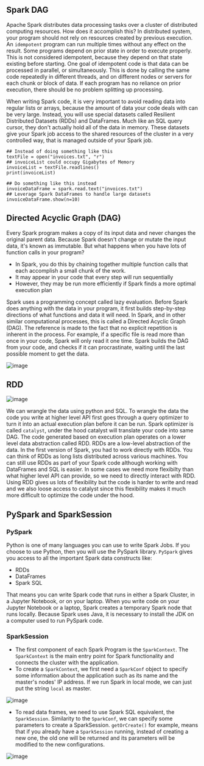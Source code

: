 
## Spark DAG
Apache Spark distributes data processing tasks over a cluster of distributed computing resources. How does it accomplish this? In distributed system, your program should not rely on resources created by previous execution. An `idempotent` program can run multiple times without any effect on the result. Some programs depend on prior state in order to execute properly. This is not considered idempotent, because they depend on that state existing before starting. One goal of idempotent code is that data can be processed in parallel, or simultaneously. This is done by calling the same code repeatedly in different threads, and on different nodes or servers for each chunk or block of data. If each program has no reliance on prior execution, there should be no problem splitting up processing. 

When writing Spark code, it is very important to avoid reading data into regular lists or arrays, because the amount of data your code deals with can be very large. Instead, you will use special datasets called Resilient Distributed Datasets (RDDs) and DataFrames. Much like an SQL query cursor, they don't actually hold all of the data in memory. These datasets give your Spark job access to the shared resources of the cluster in a very controlled way, that is managed outside of your Spark job.
```
## Instead of doing something like this 
textFile = open("invoices.txt", "r")
## invoiceList could occupy Gigabytes of Memory
invoiceList = textFile.readlines()
print(invoiceList)

## Do something like this instead
invoiceDataFrame = spark.read.text("invoices.txt")
## Leverage Spark DataFrames to handle large datasets
invoiceDataFrame.show(n=10)
```

## Directed Acyclic Graph (DAG)
Every Spark program makes a copy of its input data and never changes the original parent data. Because Spark doesn't change or mutate the input data, it's known as immutable. But what happens when you have lots of function calls in your program?
- In Spark, you do this by chaining together multiple function calls that each accomplish a small chunk of the work.
- It may appear in your code that every step will run sequentially
- However, they may be run more efficiently if Spark finds a more optimal execution plan

Spark uses a programming concept called lazy evaluation. Before Spark does anything with the data in your program, it first builds step-by-step directions of what functions and data it will need. In Spark, and in other similar computational processes, this is called a Directed Acyclic Graph (DAG). The reference is made to the fact that no explicit repetition is inherent in the process. For example, if a specific file is read more than once in your code, Spark will only read it one time. Spark builds the DAG from your code, and checks if it can procrastinate, waiting until the last possible moment to get the data.

![image](https://github.com/codeslash21/data_engineering/assets/32652085/3e2ea34e-27a3-4e42-be5c-0a1fcc917de4)

## RDD
![image](https://github.com/codeslash21/data_engineering/assets/32652085/6b8606bd-293a-44f6-b356-c983ec2d96a1)

We can wrangle the data using python and SQL. To wrangle the data the code you write at higher level API first goes through a query optimizer to turn it into an actual execution plan before it can be run. Spark optimizer is called `catalyst`, under the hood catalyst will translate your code into same DAG. The code generated based on execution plan operates on a lower level data abstraction called RDD. RDDs are a low-level abstraction of the data. In the first version of Spark, you had to work directly with RDDs. You can think of RDDs as long lists distributed across various machines. You can still use RDDs as part of your Spark code although working with DataFrames and SQL is easier. In some cases we need more flexibilty than what higher level API can provide, so we need to directly interact with RDD. Using RDD gives us lots of flexibility but the code is harder to write and read and we also loose access to catalyst since this flexibility makes it much more difficult to optimize the code under the hood. 

## PySpark and SparkSession
### PySpark
Python is one of many languages you can use to write Spark Jobs. If you choose to use Python, then you will use the PySpark library. `PySpark` gives you access to all the important Spark data constructs like:
- RDDs
- DataFrames
- Spark SQL
  
That means you can write Spark code that runs in either a Spark Cluster, in a Jupyter Notebook, or on your laptop. When you write code on your Jupyter Notebook or a laptop, Spark creates a temporary Spark node that runs locally. Because Spark uses Java, it is necessary to install the JDK on a computer used to run PySpark code.

### SparkSession
- The first component of each Spark Program is the `SparkContext`. The `SparkContext` is the main entry point for Spark functionality and connects the cluster with the application.
- To create a `SparkContext`, we first need a `SparkConf` object to specify some information about the application such as its name and the master's nodes' IP address. If we run Spark in local mode, we can just put the string `local` as master.

![image](https://github.com/codeslash21/data_engineering/assets/32652085/d856c1dd-9eed-4e78-a004-f3d6997b30a6)

- To read data frames, we need to use Spark SQL equivalent, the `SparkSession`. Similarity to the `SparkConf`, we can specify some parameters to create a SparkSession. `getOrCreate()` for example, means that if you already have a `SparkSession` running, instead of creating a new one, the old one will be returned and its parameters will be modified to the new configurations.

![image](https://github.com/codeslash21/data_engineering/assets/32652085/b1947dfe-a9a3-4683-a9fb-924a6603dccf)
